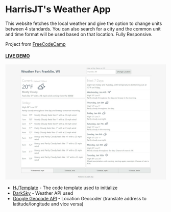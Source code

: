 # HarrisJT's Weather App

This website fetches the local weather and give the option to change units between 4 standards. You can also search for a city and the common unit and time format will be used based on that location. Fully Responsive.

Project from [FreeCodeCamp](https://www.freecodecamp.com/challenges/show-the-local-weather)

#### [LIVE DEMO](http://codepen.io/harrisjt/pen/)

![Screenshot of HarrisJT's Local Weather](_include/img/lw.png?raw=true "Screenshot")

* [HJTemplate](https://github.com/HarrisJT/HJTemplate) - The code template used to initialize
* [DarkSky](https://darksky.net/poweredby/) - Weather API used
* [Google Geocode API](https://developers.google.com/maps/documentation/javascript/geocoding) - Location Geocoder (translate address to latitude/longitude and vice versa)
